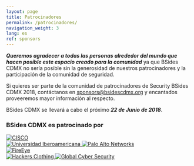 ```yaml
---
layout: page
title: Patrocinadores
permalink: /patrocinadores/
navigation_weight: 3
lang: es
ref: sponsors
---
```


***Queremos agradecer a todas las personas alrededor del mundo que hacen posible este espacio creado para la comunidad*** ya que BSides CDMX no sería posible sin la generosidad de nuestros patrocinadores y la participación de la comunidad de seguridad. 

Si quieres ser parte de la comunidad de patrocinadores de Security BSides CDMX 2018, contáctanos en <a href="mailto:{{ sponsors@bsidescdmx.org }}"> sponsors@bsidescdmx.org</a> y encantados proveeremos mayor información al respecto.

BSides CDMX se llevará a cabo el próximo ***22 de Junio de 2018***.

### BSides CDMX es patrocinado por 

<div class="container sponsors">
	<div name="Platinum" class="row">
	     <a href="https://www.cisco.com/c/es_mx/index.html"> 
	     	<img src="../pictures/sponsors/platinum/cisco.png" alt="CISCO"> </a> 
	</div>
	<div name="Gold" class="row">
		<a href="http://www.ibero.mx/"> 
	     	<img src="../pictures/sponsors/gold/ibero.jpg" alt="Universidad Iberoamericana"> </a>
	  	<a href="https://www.paloaltonetworks.com/"> 
	     	<img src="../pictures/sponsors/gold/PaloAlto.png" alt="Palo Alto Networks"> </a>
	<div>
	<div name="Silver" class="row">
		<a href="https://www.fireeye.com/"> 
	     	<img src="../pictures/sponsors/silver/fireeye.png" alt="FireEye"> </a>
	<div>
	<div name="Bronze" class="row">
		<a href="https://www.hackersclothing.com/"> 
	     	<img src="../pictures/sponsors/bronze/hackersclothing.png" alt="Hackers Clothing"> </a>
	     <a href="https://www.gcsec.org/"> 
	     	<img src="../pictures/sponsors/bronze/globalCyberSec.png" alt="Global Cyber Security"> </a>
	<div>
</div>
